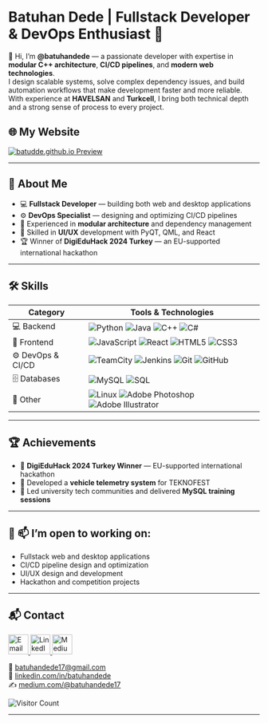 # Batuhan Dede | Fullstack Developer & DevOps Enthusiast 🚀 

👋 Hi, I’m **@batuhandede** — a passionate developer with expertise in **modular C++ architecture**, **CI/CD pipelines**, and **modern web technologies**.  
I design scalable systems, solve complex dependency issues, and build automation workflows that make development faster and more reliable.  
With experience at **HAVELSAN** and **Turkcell**, I bring both technical depth and a strong sense of process to every project.
## 🌐 My Website

[![batudde.github.io Preview](https://raw.githubusercontent.com/batuhandede/batuhandede/main/website-screenshot.png)](https://batudde.github.io)


---

## 💼 About Me

- 💻 **Fullstack Developer** — building both web and desktop applications  
- ⚙️ **DevOps Specialist** — designing and optimizing CI/CD pipelines  
- 🧩 Experienced in **modular architecture** and dependency management  
- 🎯 Skilled in **UI/UX** development with PyQT, QML, and React  
- 🏆 Winner of **DigiEduHack 2024 Turkey** — an EU-supported international hackathon  

---

## 🛠 Skills

| Category              | Tools & Technologies |
|-----------------------|----------------------|
| 💻 Backend            | ![Python](https://img.shields.io/badge/-Python-3776AB?style=flat&logo=python&logoColor=white) ![Java](https://img.shields.io/badge/-Java-007396?style=flat&logo=java&logoColor=white) ![C++](https://img.shields.io/badge/-C++-00599C?style=flat&logo=cplusplus&logoColor=white) ![C#](https://img.shields.io/badge/-C%23-239120?style=flat&logo=c-sharp&logoColor=white) |
| 🎨 Frontend           | ![JavaScript](https://img.shields.io/badge/-JavaScript-F7DF1E?style=flat&logo=javascript&logoColor=black) ![React](https://img.shields.io/badge/-React-61DAFB?style=flat&logo=react&logoColor=black) ![HTML5](https://img.shields.io/badge/-HTML5-E34F26?style=flat&logo=html5&logoColor=white) ![CSS3](https://img.shields.io/badge/-CSS3-1572B6?style=flat&logo=css3&logoColor=white) |
| ⚙️ DevOps & CI/CD     | ![TeamCity](https://img.shields.io/badge/-TeamCity-000000?style=flat&logo=jetbrains&logoColor=white) ![Jenkins](https://img.shields.io/badge/-Jenkins-D24939?style=flat&logo=jenkins&logoColor=white) ![Git](https://img.shields.io/badge/-Git-F05032?style=flat&logo=git&logoColor=white) ![GitHub](https://img.shields.io/badge/-GitHub-181717?style=flat&logo=github&logoColor=white) |
| 🗄 Databases          | ![MySQL](https://img.shields.io/badge/-MySQL-4479A1?style=flat&logo=mysql&logoColor=white) ![SQL](https://img.shields.io/badge/-SQL-003B57?style=flat&logo=databricks&logoColor=white) |
| 🎯 Other              | ![Linux](https://img.shields.io/badge/-Linux-FCC624?style=flat&logo=linux&logoColor=black) ![Adobe Photoshop](https://img.shields.io/badge/-Photoshop-31A8FF?style=flat&logo=adobephotoshop&logoColor=white) ![Adobe Illustrator](https://img.shields.io/badge/-Illustrator-FF9A00?style=flat&logo=adobeillustrator&logoColor=white) |

---

## 🏆 Achievements

- 🥇 **DigiEduHack 2024 Turkey Winner** — EU-supported international hackathon  
- 🚀 Developed a **vehicle telemetry system** for TEKNOFEST  
- 🎯 Led university tech communities and delivered **MySQL training sessions**  

---

## 🤝 📫 I’m open to working on:

- Fullstack web and desktop applications  
- CI/CD pipeline design and optimization  
- UI/UX design and development  
- Hackathon and competition projects  

---

## 📬 Contact

<a href="mailto:batuhandede17@gmail.com" target="_blank">
  <img src="https://cdn-icons-png.flaticon.com/512/732/732200.png" alt="Email" width="40"/>
</a>
<a href="https://www.linkedin.com/in/batuhandede/" target="_blank">
  <img src="https://cdn-icons-png.flaticon.com/512/174/174857.png" alt="LinkedIn" width="40"/>
</a>
<a href="https://medium.com/@batuhandede17" target="_blank">
  <img src="https://cdn-icons-png.flaticon.com/512/5968/5968906.png" alt="Medium" width="40"/>
</a>

📧 [batuhandede17@gmail.com](mailto:batuhandede17@gmail.com)  
🔗 [linkedin.com/in/batuhandede](https://www.linkedin.com/in/batuhandede/)  
✍ [medium.com/@batuhandede17](https://medium.com/@batuhandede17)

![Visitor Count](https://komarev.com/ghpvc/?username=batuhandede&style=flat&color=blue)

---
<!---
batuhandede/batuhandede is a ✨ special ✨ repository because its `README.md` (this file) appears on your GitHub profile.
--->
